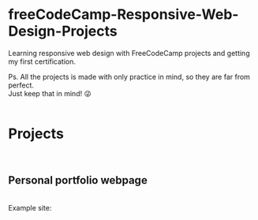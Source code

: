 # freeCodeCamp-Responsive-Web-Design-Projects

Learning responsive web design with FreeCodeCamp projects and getting my first certification.<br>

Ps. All the projects is made with only practice in mind, so they are far from perfect.<br>
Just keep that in mind! :stuck_out_tongue_winking_eye:
<br>
<br>
<h1>Projects</h1><br>
<h2>Personal portfolio webpage</h2><br>
Example site: <link rel="https://personal-portfolio.freecodecamp.rocks/">
